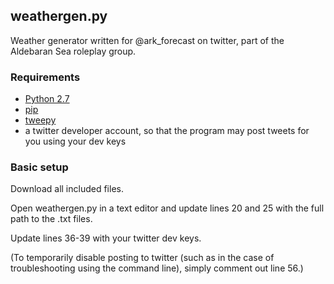 ## weathergen.py
Weather generator written for @ark_forecast on twitter, part of the Aldebaran Sea roleplay group.

### Requirements
  - [Python 2.7](https://www.python.org/downloads/release/python-2710/)
  - [pip](https://pypi.org/project/pip/) 
  - [tweepy](https://github.com/tweepy/tweepy)
  - a twitter developer account, so that the program may post tweets for you using your dev keys

### Basic setup
Download all included files. 

Open weathergen.py in a text editor and update lines 20 and 25 with the full path to the .txt files.

Update lines 36-39 with your twitter dev keys.

(To temporarily disable posting to twitter (such as in the case of troubleshooting using the command line), simply comment out line 56.)
